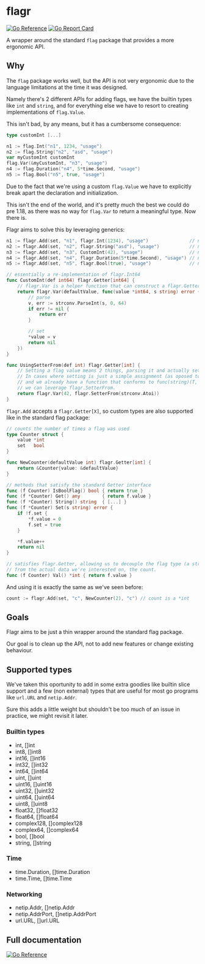 # flagr
[![Go Reference](https://pkg.go.dev/badge/github.com/flga/flagr.svg)](https://pkg.go.dev/github.com/flga/flagr)
[![Go Report Card](https://goreportcard.com/badge/github.com/flga/flagr)](https://goreportcard.com/report/github.com/flga/flagr)

A wrapper around the standard `flag` package that provides a more ergonomic API.

## Why

The `flag` package works well, but the API is not very ergonomic due to the language limitations at the time it was designed.

Namely there's 2 different APIs for adding flags, we have the builtin types like `int` and `string`, and for everything else we have to resort to creating implementations of `flag.Value`.

This isn't bad, by any means, but it has a cumbersome consequence:
```go
type customInt [...]

n1 := flag.Int("n1", 1234, "usage")
n2 := flag.String("n2", "asd", "usage")
var myCustomInt customInt
flag.Var(&myCustomInt, "n3", "usage")
n4 := flag.Duration("n4", 5*time.Second, "usage")
n5 := flag.Bool("n5", true, "usage")

```
Due to the fact that we're using a custom `flag.Value` we have to explicitly break apart the declaration and initialization.

This isn't the end of the world, and it's pretty much the best we could do pre 1.18, as there was no way for `flag.Var` to return a meaningful type. Now there is.

Flagr aims to solve this by leveraging generics:
```go
n1 := flagr.Add(set, "n1", flagr.Int(1234), "usage")               // n1 is *int
n2 := flagr.Add(set, "n2", flagr.String("asd"), "usage")           // n2 is *string
n3 := flagr.Add(set, "n3", CustomInt(42), "usage")                 // n3 is *int64
n4 := flagr.Add(set, "n4", flagr.Duration(5*time.Second), "usage") // n4 is *time.Duration
n5 := flagr.Add(set, "n5", flagr.Bool(true), "usage")              // n5 is *bool

// essentially a re-implementation of flagr.Int64
func CustomInt(def int64) flagr.Getter[int64] {
    // flagr.Var is a helper function that can construct a flagr.Getter (akin to flag.Getter)
    return flagr.Var(defaultValue, func(value *int64, s string) error {
        // parse
		v, err := strconv.ParseInt(s, 0, 64)
		if err != nil {
			return err
		}

        // set
		*value = v
		return nil
	})
}

func UsingSetterFrom(def int) flagr.Getter[int] {
    // Setting a flag value means 2 things, parsing it and actually setting.
    // In cases where setting is just a simple assignment (as oposed to say, slices)
    // and we already have a function that conforms to func(string)(T, error)
    // we can leverage flagr.SetterFrom.
    return flagr.Var(42, flagr.SetterFrom(strconv.Atoi))
}
```

`flagr.Add` accepts a `flagr.Getter[X]`, so custom types are also supported like in the standard flag package:
```go
// counts the number of times a flag was used
type Counter struct {
	value *int
	set   bool
}

func NewCounter(defaultValue int) flagr.Getter[int] {
	return &Counter{value: &defaultValue}
}

// methods that satisfy the standard Getter interface
func (f Counter) IsBoolFlag() bool { return true }
func (f *Counter) Get() any        { return f.value }
func (f *Counter) String() string  { [...] }
func (f *Counter) Set(s string) error {
	if !f.set {
		*f.value = 0
		f.set = true
	}

	*f.value++
	return nil
}

// satisfies flagr.Getter, allowing us to decouple the flag type (a struct in this case)
// from the actual data we're interested on, the count.
func (f Counter) Val() *int { return f.value }

```
And using it is exactly the same as we've seen before:
```go
count := flagr.Add(set, "c", NewCounter(2), "c") // count is a *int
```

## Goals
Flagr aims to be just a thin wrapper around the standard flag package.

Our goal is to clean up the API, not to add new features or change existing behaviour.

## Supported types
We've taken this oportunity to add in some extra goodies like builtin slice support
and a few (non external) types that are useful for most go programs like `url.URL` and `netip.Addr`.

Sure this adds a little weight but shouldn't be too much of an issue in practice, we might revisit it later.
    
### Builtin types   
- int, []int
- int8, []int8
- int16, []int16
- int32, []int32
- int64, []int64
- uint, []uint
- uint16, []uint16
- uint32, []uint32
- uint64, []uint64
- uint8, []uint8
- float32, []float32
- float64, []float64
- complex128, []complex128
- complex64, []complex64
- bool, []bool
- string, []string

### Time
- time.Duration, []time.Duration
- time.Time, []time.Time

### Networking
- netip.Addr, []netip.Addr
- netip.AddrPort, []netip.AddrPort
- url.URL, []url.URL

## Full documentation
[![Go Reference](https://pkg.go.dev/badge/github.com/flga/flagr.svg)](https://pkg.go.dev/github.com/flga/flagr)
